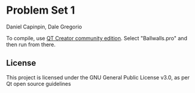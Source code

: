 # Problem Set 1
Daniel Capinpin, Dale Gregorio

To compile, use [QT Creator community edition](https://www.qt.io/download-open-source). Select "Ballwalls.pro" and then run from there.

## License

This project is licensed under the GNU General Public License v3.0, as per Qt open source guidelines
